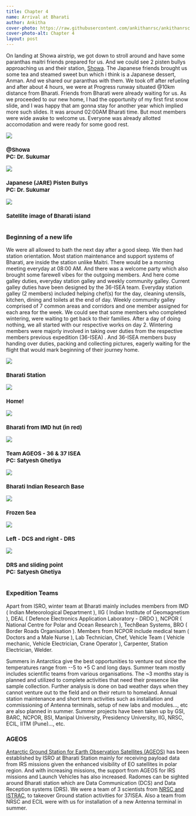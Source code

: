 ```yaml
---
title: Chapter 4
name: Arrival at Bharati
author: Ankitha
cover-photo: https://raw.githubusercontent.com/ankithanrsc/ankithanrsc.github.io/master/assets/images/ch4/ch4cover.JPG
cover-photo-alt: Chapter 4
layout: post
---
```


<p>On landing at Showa airstrip, we got down to stroll around and have some paranthas maitri friends prepared for us. And we could see 2 pisten bullys approaching us and their station, <a href="https://en.wikipedia.org/wiki/Showa_Station_(Antarctica)">Showa</a>. The Japanese friends brought us some tea and steamed sweet bun which i think is a Japanese dessert, Anman. And we shared our paranthas with them. We took off after refueling and after about 4 hours, we were at Progress runway situated @10km distance from Bharati. Friends from Bharati were already waiting for us. As we proceeded to our new home, I had the opportunity of my first first snow slide, and I was happy that am gonna stay for another year which implied more such slides. It was around 02:00AM Bharati time. But most members were wide awake to welcome us. Everyone was already allotted accomodation and were ready for some good rest.</p>

<div class="row"> 
  <div class="column">
    <img src="https://raw.githubusercontent.com/ankithanrsc/ankithanrsc.github.io/master/assets/images/ch4/1.JPG">
      <h3 style="font-size:15px;">@Showa <br> PC: Dr. Sukumar</h3>
  </div>
  <div class="column">
    <img src="https://raw.githubusercontent.com/ankithanrsc/ankithanrsc.github.io/master/assets/images/ch4/2.JPG">
      <h3 style="font-size:15px;">Japanese (JARE) Pisten Bullys<br> PC: Dr. Sukumar</h3>
  </div> 
  <div class="column">
    <img src="https://raw.githubusercontent.com/ankithanrsc/ankithanrsc.github.io/master/assets/images/ch4/3.JPG">
      <h3 style="font-size:15px;">Satellite image of Bharati island</h3>
  </div>
</div>
<p></p>

<h3>Beginning of a new life</h3>
<p>We were all allowed to bath the next day after a good sleep. We then had station orientation. Most station maintenance and support systems of Bharati, are inside the station unlike Maitri. There would be a morning meeting everyday at 08:00 AM. And there was a welcome party which also brought some farewell vibes for the outgoing members. And here come galley duties, everyday station galley and weekly community galley. Current galley duties have been designed by the 36-ISEA team. Everyday station galley (2 members) included helping chef(s) for the day, cleaning utensils, kitchen, dining and toilets at the end of day. Weekly community galley comprised of 7 common areas and corridors and one member assigned for each area for the week. We could see that some members who completed wintering, were waiting to get back to their families. After a day of doing nothing, we all started with our respective works on day 2. Wintering members were majorly involved in taking over duties from the respective members previous expedition (36-ISEA) . And 36-ISEA members busy handing over duties, packing and collecting pictures, eagerly waiting for the flight that would mark beginning of their journey home.</p>

<div class="row"> 
  <div class="column">
    <img src="https://raw.githubusercontent.com/ankithanrsc/ankithanrsc.github.io/master/assets/images/ch4/4.JPG">
      <h3 style="font-size:15px;">Bharati Station</h3>
    <img src="https://raw.githubusercontent.com/ankithanrsc/ankithanrsc.github.io/master/assets/images/ch4/9.JPG">
      <h3 style="font-size:15px;">Home!</h3>
  </div>
  <div class="column">
    <img src="https://raw.githubusercontent.com/ankithanrsc/ankithanrsc.github.io/master/assets/images/ch4/5.JPG">
      <h3 style="font-size:15px;">Bharati from IMD hut (in red)</h3>
    <img src="https://raw.githubusercontent.com/ankithanrsc/ankithanrsc.github.io/master/assets/images/ch4/10.JPG">
      <h3 style="font-size:15px;">Team AGEOS - 36 &amp; 37 ISEA<br> PC: Satyesh Ghetiya</h3>
  </div> 
  <div class="column">
    <img src="https://raw.githubusercontent.com/ankithanrsc/ankithanrsc.github.io/master/assets/images/ch4/7.JPG">
      <h3 style="font-size:15px;">Bharati Indian Research Base</h3>
    <img src="https://raw.githubusercontent.com/ankithanrsc/ankithanrsc.github.io/master/assets/images/ch4/11.JPG">
      <h3 style="font-size:15px;">Frozen Sea</h3>
  </div>
  <div class="column">
    <img src="https://raw.githubusercontent.com/ankithanrsc/ankithanrsc.github.io/master/assets/images/ch4/8.JPG">
      <h3 style="font-size:15px;">Left - DCS and right - DRS</h3>
    <img src="https://raw.githubusercontent.com/ankithanrsc/ankithanrsc.github.io/master/assets/images/ch4/12.JPG">
      <h3 style="font-size:15px;">DRS and sliding point <br> PC: Satyesh Ghetiya</h3>
  </div>
</div>
<p></p>

<h3>Expedition Teams</h3>
<p>Apart from ISRO, winter team at Bharati mainly includes members from IMD ( Indian Meteorological Department ), IIG ( Indian Institute of Geomagnetism ), DEAL ( Defence Electronics Application Laboratory - DRDO ), NCPOR ( National Centre for Polar and Ocean Research ), TechBean Systems, BRO ( Border Roads Organisation ). Members from NCPOR include medical team ( Doctors and a Male Nurse ), Lab Technician, Chef, Vehicle Team ( Vehicle mechanic, Vehicle Electrician, Crane Operator ), Carpenter, Station Electrician, Welder.</p>

<p>Summers in Antarctica give the best opportunities to venture out since the temperatures range from --5 to +5 C and long days. Summer team mostly includes scientific teams from various organisations. The ~3 months stay is planned and utilized to complete activities that need their presence like sample collection. Further analysis is done on bad weather days when they cannot venture out to the field and on their return to homeland. Annual station maintenance and short term activities such as installation and commissioning of Antenna terminals, setup of new labs and modules..., etc are also planned in summer. Summer projects have been taken up by GSI, BARC, NCPOR, BSI, Manipal University, Presidency University, IIG, NRSC, ECIL, IITM (Pune)..., etc.</p>

<h3>AGEOS</h3>
<p><a href="https://www.isro.gov.in/antarctica-ground-station-earth-observation-satellites-ageos">Antarctic Ground Station for Earth Observation Satellites (AGEOS)</a> has been established by ISRO at Bharati Station mainly for receiving payload data from IRS missions given the enhanced visibility of EO satellites in polar region. And with increasing missions, the support from AGEOS for IRS missions and Launch Vehicles has also increased. Radomes can be sighted around Bharati station which are Data Communication (DCS) and Data Reception systems (DRS). We were a team of 3 scientists from <a href="https://www.isro.gov.in/about-isro/isro-centres">NRSC and ISTRAC</a>, to takeover Ground station activities for 37ISEA. Also a team from NRSC and ECIL were with us for installation of a new Antenna terminal in summer.</p>